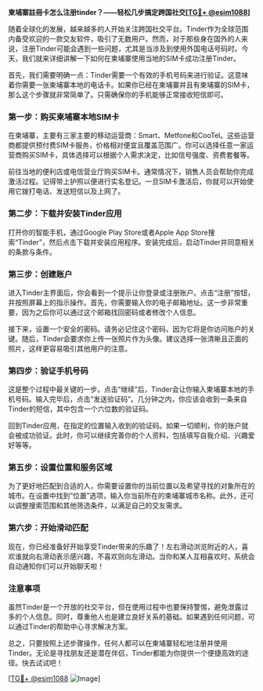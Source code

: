 **柬埔寨註冊卡怎么注册tinder？——轻松几步搞定跨国社交[[TG💪+ @esim1088](https://t.me/s/esim1088)]**

随着全球化的发展，越来越多的人开始关注跨国社交平台。Tinder作为全球范围内备受欢迎的一款交友软件，吸引了无数用户。然而，对于那些身在国外的人来说，注册Tinder可能会遇到一些问题，尤其是当涉及到使用外国电话号码时。今天，我们就来详细讲解一下如何在柬埔寨使用当地的SIM卡成功注册Tinder。

首先，我们需要明确一点：Tinder需要一个有效的手机号码来进行验证。这意味着你需要一张柬埔寨本地的电话卡。如果你已经在柬埔寨并且有柬埔寨的SIM卡，那么这个步骤就非常简单了。只需确保你的手机能够正常接收短信即可。

### 第一步：购买柬埔寨本地SIM卡

在柬埔寨，主要有三家主要的移动运营商：Smart、Metfone和CooTel。这些运营商都提供预付费SIM卡服务，价格相对便宜且覆盖范围广。你可以选择任意一家运营商购买SIM卡，具体选择可以根据个人需求决定，比如信号强度、资费套餐等。

前往当地的便利店或电信营业厅购买SIM卡。通常情况下，销售人员会帮助你完成激活过程。记得带上护照以便进行实名登记。一旦SIM卡激活后，你就可以开始使用它拨打电话、发送短信以及上网了。

### 第二步：下载并安装Tinder应用

打开你的智能手机，通过Google Play Store或者Apple App Store搜索“Tinder”，然后点击下载并安装应用程序。安装完成后，启动Tinder并同意相关的条款与条件。

### 第三步：创建账户

进入Tinder主界面后，你会看到一个提示让你登录或注册账户。点击“注册”按钮，并按照屏幕上的指示操作。首先，你需要输入你的电子邮箱地址。这一步非常重要，因为之后你可以通过这个邮箱找回密码或者修改个人信息。

接下来，设置一个安全的密码。请务必记住这个密码，因为它将是你访问账户的关键。随后，Tinder会要求你上传一张照片作为头像。建议选择一张清晰且正面的照片，这样更容易吸引其他用户的注意。

### 第四步：验证手机号码

这是整个过程中最关键的一步。点击“继续”后，Tinder会让你输入柬埔寨本地的手机号码。输入完毕后，点击“发送验证码”。几分钟之内，你应该会收到一条来自Tinder的短信，其中包含一个六位数的验证码。

回到Tinder应用，在指定的位置输入收到的验证码。如果一切顺利，你的账户就会被成功验证。此时，你可以继续完善你的个人资料，包括填写自我介绍、兴趣爱好等等。

### 第五步：设置位置和服务区域

为了更好地匹配到合适的人，你需要设置你的当前位置以及希望寻找的对象所在的城市。在设置中找到“位置”选项，输入你当前所在的柬埔寨城市名称。此外，还可以调整搜索范围和其他筛选条件，以满足自己的交友需求。

### 第六步：开始滑动匹配

现在，你已经准备好开始享受Tinder带来的乐趣了！左右滑动浏览附近的人，喜欢谁就向右滑动表示感兴趣，不喜欢则向左滑动。当你和某人互相喜欢时，系统会自动通知你们可以开始聊天啦！

### 注意事项

虽然Tinder是一个开放的社交平台，但在使用过程中也要保持警惕，避免泄露过多的个人信息。同时，尊重他人也是建立良好关系的基础。如果遇到任何问题，可以通过Tinder的帮助中心寻求解决方案。

总之，只要按照上述步骤操作，任何人都可以在柬埔寨轻松地注册并使用Tinder。无论是寻找朋友还是潜在伴侣，Tinder都能为你提供一个便捷高效的途径。快去试试吧！

[[TG💪+ @esim1088](https://t.me/s/esim1088) ![Image](https://i.postimg.cc/4NQfJmqS/Snipaste-2025-05-13-00-14-12.png)]